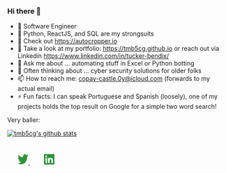 ### Hi there 👋

- 🔭 Software Engineer
- 🫡 Python, ReactJS, and SQL are my strongsuits
- 🚀 Check out https://autocropper.io
- 🌱 Take a look at my portfolio: https://tmb5cg.github.io or reach out via Linkedin https://www.linkedin.com/in/tucker-bendix/
- 💬 Ask me about ... automating stuff in Excel or Python botting
- 🤔 Often thinking about ... cyber security solutions for older folks
- 📫 How to reach me: copay-castle.0y@icloud.com (forwards to my actual email)
- ⚡ Fun facts: I can speak Portuguese and Spanish (loosely), one of my projects holds the top result on Google for a simple two word search!


<!--

https://github.com/Ileriayo/markdown-badges

Here are some ideas to get you started:

- 🔭 I’m currently working on ...
- 🌱 I’m currently learning ... 
- 👯 I’m looking to collaborate on ...
- 🤔 I’m looking for help with ...
- 💬 Ask me about ... Excel automation OR building Python botting!
- 📫 How to reach me: ...
- 😄 Pronouns: ...
- ⚡ Fun fact: ...
--> 

Very baller:

[![tmb5cg's github stats](https://github-readme-stats.vercel.app/api?username=tmb5cg&count_private=true&show_icons=true&title_color=fff&icon_color=79ff97&text_color=9f9f9f&bg_color=151515)](https://github.com/tmb5cg)

<div style="padding: 25px 0;">
    <a href="https://twitter.com/BendixTucker" style="padding: 24px;">
    <img src="https://github.com/tmb5cg/tmb5cg/blob/main/assets/twitter-green.png" alt="Follow me on twitter"  width="24" height="24">
    </a>
     <a href="https://www.linkedin.com/in/tucker-bendix/" style="padding: 8px; width: 24px; height: 24px;">
        <img src="https://github.com/tmb5cg/tmb5cg/blob/main/assets/linkedin-green.png" alt="Connect on Linkedin" width="24" height="24">
    </a>
</div>
